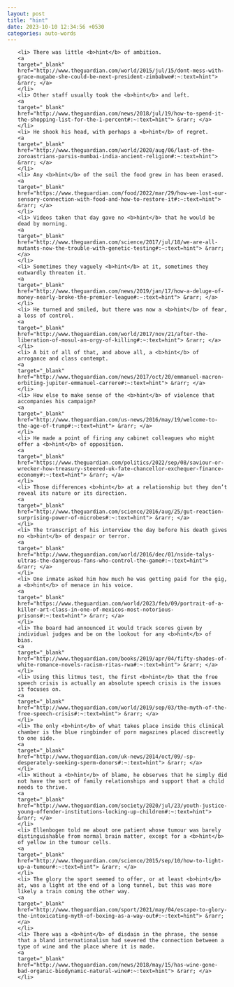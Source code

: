 ```yaml
---
layout: post
title: "hint"
date: 2023-10-10 12:34:56 +0530
categories: auto-words
---
```

<ol>

    <li> There was little <b>hint</b> of ambition.
    <a 
    target="_blank" 
    href="http://www.theguardian.com/world/2015/jul/15/dont-mess-with-grace-mugabe-she-could-be-next-president-zimbabwe#:~:text=hint"> &rarr; </a>
    </li>
    <li> Other staff usually took the <b>hint</b> and left.
    <a 
    target="_blank" 
    href="http://www.theguardian.com/news/2018/jul/19/how-to-spend-it-the-shopping-list-for-the-1-percent#:~:text=hint"> &rarr; </a>
    </li>
    <li> He shook his head, with perhaps a <b>hint</b> of regret.
    <a 
    target="_blank" 
    href="http://www.theguardian.com/world/2020/aug/06/last-of-the-zoroastrians-parsis-mumbai-india-ancient-religion#:~:text=hint"> &rarr; </a>
    </li>
    <li> Any <b>hint</b> of the soil the food grew in has been erased.
    <a 
    target="_blank" 
    href="https://www.theguardian.com/food/2022/mar/29/how-we-lost-our-sensory-connection-with-food-and-how-to-restore-it#:~:text=hint"> &rarr; </a>
    </li>
    <li> Videos taken that day gave no <b>hint</b> that he would be dead by morning.
    <a 
    target="_blank" 
    href="http://www.theguardian.com/science/2017/jul/18/we-are-all-mutants-now-the-trouble-with-genetic-testing#:~:text=hint"> &rarr; </a>
    </li>
    <li> Sometimes they vaguely <b>hint</b> at it, sometimes they outwardly threaten it.
    <a 
    target="_blank" 
    href="http://www.theguardian.com/news/2019/jan/17/how-a-deluge-of-money-nearly-broke-the-premier-league#:~:text=hint"> &rarr; </a>
    </li>
    <li> He turned and smiled, but there was now a <b>hint</b> of fear, a loss of control.
    <a 
    target="_blank" 
    href="http://www.theguardian.com/world/2017/nov/21/after-the-liberation-of-mosul-an-orgy-of-killing#:~:text=hint"> &rarr; </a>
    </li>
    <li> A bit of all of that, and above all, a <b>hint</b> of arrogance and class contempt.
    <a 
    target="_blank" 
    href="http://www.theguardian.com/news/2017/oct/20/emmanuel-macron-orbiting-jupiter-emmanuel-carrere#:~:text=hint"> &rarr; </a>
    </li>
    <li> How else to make sense of the <b>hint</b> of violence that accompanies his campaign?
    <a 
    target="_blank" 
    href="http://www.theguardian.com/us-news/2016/may/19/welcome-to-the-age-of-trump#:~:text=hint"> &rarr; </a>
    </li>
    <li> He made a point of firing any cabinet colleagues who might offer a <b>hint</b> of opposition.
    <a 
    target="_blank" 
    href="https://www.theguardian.com/politics/2022/sep/08/saviour-or-wrecker-how-treasury-steered-uk-fate-chancellor-exchequer-finance-economy#:~:text=hint"> &rarr; </a>
    </li>
    <li> Those differences <b>hint</b> at a relationship but they don’t reveal its nature or its direction.
    <a 
    target="_blank" 
    href="http://www.theguardian.com/science/2016/aug/25/gut-reaction-surprising-power-of-microbes#:~:text=hint"> &rarr; </a>
    </li>
    <li> The transcript of his interview the day before his death gives no <b>hint</b> of despair or terror.
    <a 
    target="_blank" 
    href="http://www.theguardian.com/world/2016/dec/01/nside-talys-ultras-the-dangerous-fans-who-control-the-game#:~:text=hint"> &rarr; </a>
    </li>
    <li> One inmate asked him how much he was getting paid for the gig, a <b>hint</b> of menace in his voice.
    <a 
    target="_blank" 
    href="https://www.theguardian.com/world/2023/feb/09/portrait-of-a-killer-art-class-in-one-of-mexicos-most-notorious-prisons#:~:text=hint"> &rarr; </a>
    </li>
    <li> The board had announced it would track scores given by individual judges and be on the lookout for any <b>hint</b> of bias.
    <a 
    target="_blank" 
    href="http://www.theguardian.com/books/2019/apr/04/fifty-shades-of-white-romance-novels-racism-ritas-rwa#:~:text=hint"> &rarr; </a>
    </li>
    <li> Using this litmus test, the first <b>hint</b> that the free speech crisis is actually an absolute speech crisis is the issues it focuses on.
    <a 
    target="_blank" 
    href="http://www.theguardian.com/world/2019/sep/03/the-myth-of-the-free-speech-crisis#:~:text=hint"> &rarr; </a>
    </li>
    <li> The only <b>hint</b> of what takes place inside this clinical chamber is the blue ringbinder of porn magazines placed discreetly to one side.
    <a 
    target="_blank" 
    href="http://www.theguardian.com/uk-news/2014/oct/09/-sp-desperately-seeking-sperm-donors#:~:text=hint"> &rarr; </a>
    </li>
    <li> Without a <b>hint</b> of blame, he observes that he simply did not have the sort of family relationships and support that a child needs to thrive.
    <a 
    target="_blank" 
    href="http://www.theguardian.com/society/2020/jul/23/youth-justice-young-offender-institutions-locking-up-children#:~:text=hint"> &rarr; </a>
    </li>
    <li> Ellenbogen told me about one patient whose tumour was barely distinguishable from normal brain matter, except for a <b>hint</b> of yellow in the tumour cells.
    <a 
    target="_blank" 
    href="http://www.theguardian.com/science/2015/sep/10/how-to-light-up-a-tumour#:~:text=hint"> &rarr; </a>
    </li>
    <li> The glory the sport seemed to offer, or at least <b>hint</b> at, was a light at the end of a long tunnel, but this was more likely a train coming the other way.
    <a 
    target="_blank" 
    href="http://www.theguardian.com/sport/2021/may/04/escape-to-glory-the-intoxicating-myth-of-boxing-as-a-way-out#:~:text=hint"> &rarr; </a>
    </li>
    <li> There was a <b>hint</b> of disdain in the phrase, the sense that a bland internationalism had severed the connection between a type of wine and the place where it is made.
    <a 
    target="_blank" 
    href="http://www.theguardian.com/news/2018/may/15/has-wine-gone-bad-organic-biodynamic-natural-wine#:~:text=hint"> &rarr; </a>
    </li>